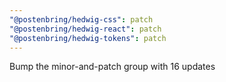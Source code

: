 ```yaml
---
"@postenbring/hedwig-css": patch
"@postenbring/hedwig-react": patch
"@postenbring/hedwig-tokens": patch
---
```


Bump the minor-and-patch group with 16 updates
